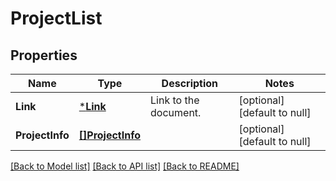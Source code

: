 # ProjectList

## Properties
Name | Type | Description | Notes
------------ | ------------- | ------------- | -------------
**Link** | [***Link**](Link.md) | Link to the document. | [optional] [default to null]
**ProjectInfo** | [**[]ProjectInfo**](ProjectInfo.md) |  | [optional] [default to null]

[[Back to Model list]](../README.md#documentation-for-models) [[Back to API list]](../README.md#documentation-for-api-endpoints) [[Back to README]](../README.md)


